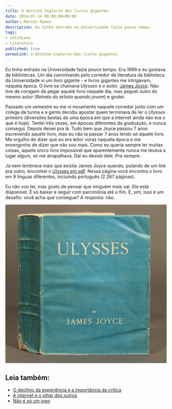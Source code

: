 ```yaml
---
title: O destino inglório dos livros gigantes
date: 2014-07-14 00:00:00+00:00
author: Marcos Ramon
description: Eu tinha entrado na Universidade fazia pouco tempo.
tags:
- cotidiano
- literatura
published: true
permalink: o-destino-inglorio-dos-livros-gigantes
---
```

Eu tinha entrado na Universidade fazia pouco tempo. Era 1999 e eu gostava de bibliotecas. Um dia caminhando pelo corredor de literatura da biblioteca da Universidade vi um livro gigante - e livros gigantes me intrigavam, naquela época. O livro se chamava *Ulysses* e o autor, [James Joyce](http://en.wikipedia.org/wiki/James_Joyce). Não tive de coragem de pegar aquele livro naquele dia, mas peguei outro do mesmo autor (*Retrato do artista quando jovem*) e gostei.
    
Passado um semestre eu me vi novamente naquele corredor junto com um colega de turma e a gente decidiu apostar quem terminava de ler o *Ulysses* primeiro (diversões bestas de uma época em que a internet ainda não era o que é hoje). Tentei três vezes, em épocas diferentes da graduação, e nunca consegui. Depois deixei pra lá. Tudo bem que Joyce passou 7 anos escrevendo aquele livro, mas eu não ia passar 7 anos lendo *só* aquele livro. Me orgulho de dizer que eu era leitor voraz naquela época e me envergonho de dizer que não sou mais. Como eu queria sempre ler muitas coisas, aquele único livro impossível que aparentemente nunca me levava a lugar algum, só me atrapalhava. Daí eu desisti dele. Pra sempre.
    
Já nem lembrava mais que existia James Joyce quando, pulando de um link pra outro, encontrei o [Ulysses em pdf](http://monoskop.org/log/?p=9790). Nessa página você encontra o livro em 9 línguas diferentes, incluindo português (2.267 páginas).
    
Eu não vou ler, mas gosto de pensar que ninguém mais vai. Ele está disponível. É só baixar e seguir com parcimônia até o fim. E, sim, isso é um desafio: você acha que consegue? A resposta: não.

<img src="/assets/img/joyce-ulysses.jpg"><div class="leia-tambem" markdown="1">
## Leia também:

- <a href="/o-declinio-da-experiencia-e-a-importancia-da-critica">O declínio da experiência e a importância da crítica</a>
- <a href="/a-internet-e-o-olhar-dos-outros">A internet e o olhar dos outros</a>
- <a href="/nao-e-so-um-jogo">Não é só um jogo</a>
</div>